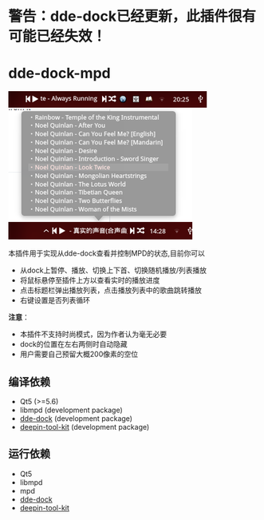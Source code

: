 # 警告：dde-dock已经更新，此插件很有可能已经失效！

# dde-dock-mpd

![screenshot](https://raw.githubusercontent.com/linusboyle/dde-dock-mpd/master/img/showcase.png)
![screenshot](https://raw.githubusercontent.com/linusboyle/dde-dock-mpd/master/img/showcase2.png)

本插件用于实现从dde-dock查看并控制MPD的状态,目前你可以

- 从dock上暂停、播放、切换上下首、切换随机播放/列表播放
- 将鼠标悬停至插件上方以查看实时的播放进度
- 点击标题栏弹出播放列表，点击播放列表中的歌曲跳转播放
- 右键设置是否列表循环

**注意**：

- 本插件不支持时尚模式，因为作者认为毫无必要
- dock的位置在左右两侧时自动隐藏
- 用户需要自己预留大概200像素的空位

## 编译依赖 
- Qt5 (>=5.6)
- libmpd (development package)
- [dde-dock](https://github.com/linuxdeepin/dde-dock) (development package)
- [deepin-tool-kit](https://github.com/linuxdeepin/deepin-tool-kit) (development package)

## 运行依赖
- Qt5
- libmpd
- mpd
- [dde-dock](https://github.com/linuxdeepin/dde-dock) 
- [deepin-tool-kit](https://github.com/linuxdeepin/deepin-tool-kit)

